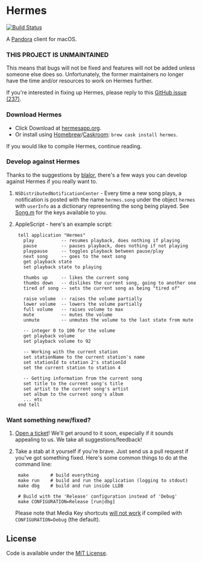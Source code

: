 Hermes
======


[![Build Status](https://travis-ci.org/HermesApp/Hermes.svg?branch=master)](https://travis-ci.org/HermesApp/Hermes)

A [Pandora](http://www.pandora.com/) client for macOS.

### THIS PROJECT IS UNMAINTAINED

This means that bugs will not be fixed and features will not be added unless someone else does so.  Unfortunately, the former maintainers no longer have the time and/or resources to work on Hermes further.

If you're interested in fixing up Hermes, please reply to this [GitHub issue (237)](https://github.com/HermesApp/Hermes/issues/237).

### Download Hermes

- Click Download at [hermesapp.org](http://hermesapp.org/).
- Or install using [Homebrew](http://brew.sh)/[Caskroom](https://caskroom.github.io): `brew cask install hermes`.

If you would like to compile Hermes, continue reading.

### Develop against Hermes

Thanks to the suggestions by [blalor](https://github.com/blalor), there's a few
ways you can develop against Hermes if you really want to.

1. `NSDistributedNotificationCenter` - Every time a new song plays, a
   notification is posted with the name `hermes.song` under the object `hermes`
   with `userInfo` as a dictionary representing the song being played. See
   [Song.m](https://github.com/HermesApp/Hermes/blob/master/Sources/Pandora/Song.m#L29)
   for the keys available to you.

2. AppleScript - here's an example script:

        tell application "Hermes"
          play          -- resumes playback, does nothing if playing
          pause         -- pauses playback, does nothing if not playing
          playpause     -- toggles playback between pause/play
          next song     -- goes to the next song
          get playback state
          set playback state to playing

          thumbs up     -- likes the current song
          thumbs down   -- dislikes the current song, going to another one
          tired of song -- sets the current song as being "tired of"

          raise volume  -- raises the volume partially
          lower volume  -- lowers the volume partially
          full volume   -- raises volume to max
          mute          -- mutes the volume
          unmute        -- unmutes the volume to the last state from mute

          -- integer 0 to 100 for the volume
          get playback volume
          set playback volume to 92

          -- Working with the current station
          set stationName to the current station's name
          set stationId to station 2's stationId
          set the current station to station 4

          -- Getting information from the current song
          set title to the current song's title
          set artist to the current song's artist
          set album to the current song's album
          ... etc
        end tell

### Want something new/fixed?

1. [Open a ticket](https://github.com/HermesApp/Hermes/issues)! We'll get
   around to it soon, especially if it sounds appealing to us. We take all
   suggestions/feedback!

2. Take a stab at it yourself if you're brave. Just send us a pull request if
   you've got something fixed. Here's some common things to do at the command
   line:

        make        # build everything
        make run    # build and run the application (logging to stdout)
        make dbg    # build and run inside LLDB

        # Build with the 'Release' configuration instead of 'Debug'
        make CONFIGURATION=Release [run|dbg]

   Please note that Media Key shortcuts
   [will not work](https://github.com/nevyn/SPMediaKeyTap/blob/master/SPMediaKeyTap.m#L108)
   if compiled with `CONFIGURATION=Debug` (the default).

## License

Code is available under the [MIT
License](https://github.com/HermesApp/Hermes/blob/master/LICENSE).
